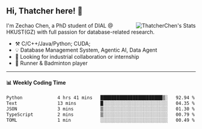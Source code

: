 ## Hi, Thatcher here! :wave:

<img align="right" src="https://github-readme-stats.vercel.app/api?username=thatcherchen&title_color=333&text_color=777" alt="ThatcherChen's Stats" >

I'm Zechao Chen, a PhD student of DIAL @ HKUST(GZ) with full passion for database-related research.

- :hammer_and_pick:  C/C++/Java/Python; CUDA;
- :bulb:  Database Management System, Agentic AI, Data Agent
- :telescope:  Looking for industrial collaboration or internship
- :seedling:  Runner & Badminton player

---

#### :bar_chart: Weekly Coding Time

<!--START_SECTION:waka-->

```txt
Python             4 hrs 41 mins   ███████████████████████▒░   92.94 %
Text               13 mins         █░░░░░░░░░░░░░░░░░░░░░░░░   04.35 %
JSON               3 mins          ▒░░░░░░░░░░░░░░░░░░░░░░░░   01.30 %
TypeScript         2 mins          ▒░░░░░░░░░░░░░░░░░░░░░░░░   00.79 %
TOML               1 min           ░░░░░░░░░░░░░░░░░░░░░░░░░   00.49 %
```

<!--END_SECTION:waka-->

